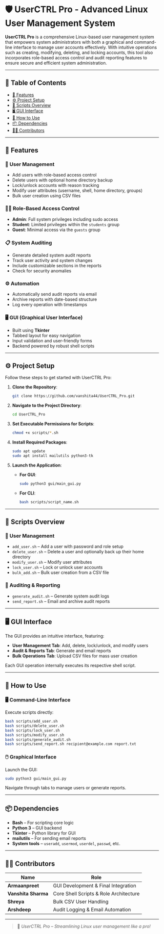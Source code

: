 
# 🛡️ UserCTRL Pro - Advanced Linux User Management System

**UserCTRL Pro** is a comprehensive Linux-based user management system that empowers system administrators with both a graphical and command-line interface to manage user accounts effectively. With intuitive operations such as creating, modifying, deleting, and locking accounts, this tool also incorporates role-based access control and audit reporting features to ensure secure and efficient system administration.

---

## 📁 Table of Contents

- [🚀 Features](#-features)
- [⚙️ Project Setup](#️-project-setup)
- [🧩 Scripts Overview](#-scripts-overview)
- [🖥️ GUI Interface](#️-gui-interface)
- [📌 How to Use](#-how-to-use)
- [📦 Dependencies](#-dependencies)
- [👨‍💻 Contributors](#-contributors)

---

## 🚀 Features

### 🔐 User Management
- Add users with role-based access control
- Delete users with optional home directory backup
- Lock/unlock accounts with reason tracking
- Modify user attributes (username, shell, home directory, groups)
- Bulk user creation using CSV files

### 🧑‍💼 Role-Based Access Control
- **Admin**: Full system privileges including sudo access
- **Student**: Limited privileges within the `students` group
- **Guest**: Minimal access via the `guests` group

### 📋 System Auditing
- Generate detailed system audit reports
- Track user activity and system changes
- Include customizable sections in the reports
- Check for security anomalies

### ⚙️ Automation
- Automatically send audit reports via email
- Archive reports with date-based structure
- Log every operation with timestamps

### 🖥️ GUI (Graphical User Interface)
- Built using **Tkinter**
- Tabbed layout for easy navigation
- Input validation and user-friendly forms
- Backend powered by robust shell scripts

---

## ⚙️ Project Setup

Follow these steps to get started with UserCTRL Pro:

1. **Clone the Repository**:
   ```bash
   git clone https://github.com/vanshita44/UserCTRL_Pro.git
   ```

2. **Navigate to the Project Directory**:
   ```bash
   cd UserCTRL_Pro
   ```

3. **Set Executable Permissions for Scripts**:
   ```bash
   chmod +x scripts/*.sh
   ```

4. **Install Required Packages**:
   ```bash
   sudo apt update
   sudo apt install mailutils python3-tk
   ```

5. **Launch the Application**:
   - **For GUI**:
     ```bash
     sudo python3 gui/main_gui.py
     ```
   - **For CLI**:
     ```bash
     bash scripts/script_name.sh
     ```

---

## 🧩 Scripts Overview

### 🔧 User Management
- `add_user.sh` – Add a user with password and role setup
- `delete_user.sh` – Delete a user and optionally back up their home directory
- `modify_user.sh` – Modify user attributes
- `lock_user.sh` – Lock or unlock user accounts
- `bulk_add.sh` – Bulk user creation from a CSV file

### 📝 Auditing & Reporting
- `generate_audit.sh` – Generate system audit logs
- `send_report.sh` – Email and archive audit reports

---

## 🖥️ GUI Interface

The GUI provides an intuitive interface, featuring:

- **User Management Tab**: Add, delete, lock/unlock, and modify users
- **Audit & Reports Tab**: Generate and email reports
- **Bulk Operations Tab**: Upload CSV files for mass user creation

Each GUI operation internally executes its respective shell script.

---

## 📌 How to Use

### 🖥️ Command-Line Interface

Execute scripts directly:

```bash
bash scripts/add_user.sh
bash scripts/delete_user.sh
bash scripts/lock_user.sh
bash scripts/modify_user.sh
bash scripts/generate_audit.sh
bash scripts/send_report.sh recipient@example.com report.txt
```

### 🖱️ Graphical Interface

Launch the GUI:

```bash
sudo python3 gui/main_gui.py
```

Navigate through tabs to manage users or generate reports.

---

## 📦 Dependencies

- **Bash** – For scripting core logic
- **Python 3** – GUI backend
- **Tkinter** – Python library for GUI
- **mailutils** – For sending email reports
- **System tools** – `useradd`, `usermod`, `userdel`, `passwd`, etc.

---

## 👨‍💻 Contributors

| Name            | Role                                      |
|-----------------|-------------------------------------------|
| **Armaanpreet** | GUI Development & Final Integration       |
| **Vanshita Sharma** | Core Shell Scripts & Role Architecture   |
| **Shreya**      | Bulk CSV User Handling                    |
| **Arshdeep**    | Audit Logging & Email Automation          |

---

> 🚀 *UserCTRL Pro – Streamlining Linux user management like a pro!*
